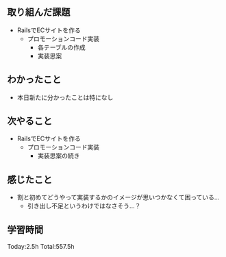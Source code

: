 ## 取り組んだ課題
- RailsでECサイトを作る
  - プロモーションコード実装
    - 各テーブルの作成
    - 実装思案
## わかったこと
- 本日新たに分かったことは特になし
## 次やること
- RailsでECサイトを作る
  - プロモーションコード実装
    - 実装思案の続き
## 感じたこと
- 割と初めてどうやって実装するかのイメージが思いつかなくて困っている...
  - 引き出し不足というわけではなさそう...？
## 学習時間
Today:2.5h Total:557.5h